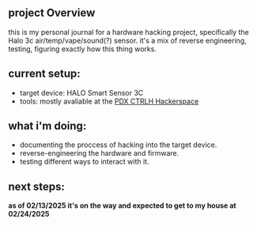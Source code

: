 ## project Overview
this is my personal journal for a hardware hacking project, specifically the Halo 3c air/temp/vape/sound(?) sensor.
it's a mix of reverse engineering, testing, figuring exactly how this thing works.

## current setup:
- target device: HALO Smart Sensor 3C
- tools: mostly avaliable at the [PDX CTRLH Hackerspace](https://pdxhackerspace.org)

## what i'm doing:
- documenting the proccess of hacking into the target device.
- reverse-engineering the hardware and firmware.
- testing different ways to interact with it.

## next steps:
**as of 02/13/2025 it's on the way and expected to get to my house at 02/24/2025**
